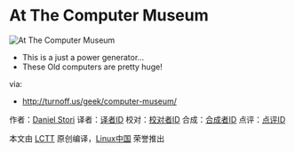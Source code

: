 At The Computer Museum
===============

![At The Computer Museum](http://turnoff.us/image/en/computer-museum.png)

- This is a just a power generator...
- These Old computers are pretty huge!

via:
 - http://turnoff.us/geek/computer-museum/

作者：[Daniel Stori][a]
译者：[译者ID](https://github.com/译者ID)
校对：[校对者ID](https://github.com/校对者ID)
合成：[合成者ID](https://github.com/合成者ID)
点评：[点评ID](https://github.com/点评者ID)

本文由 [LCTT](https://github.com/LCTT/TranslateProject) 原创编译，[Linux中国](https://linux.cn/) 荣誉推出

[a]:http://turnoff.us/about/
